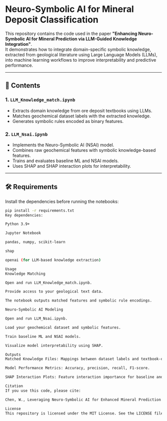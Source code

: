 # Neuro-Symbolic AI for Mineral Deposit Classification

This repository contains the code used in the paper **"Enhancing Neuro-Symbolic AI for Mineral Prediction via LLM-Guided Knowledge Integration"**.  
It demonstrates how to integrate domain-specific symbolic knowledge, extracted from geological literature using Large Language Models (LLMs), into machine learning workflows to improve interpretability and predictive performance.

---

## 📂 Contents

### 1. `LLM_Knowledge_match.ipynb`
- Extracts domain knowledge from ore deposit textbooks using LLMs.
- Matches geochemical dataset labels with the extracted knowledge.
- Generates symbolic rules encoded as binary features.

### 2. `LLM_Nsai.ipynb`
- Implements the Neuro-Symbolic AI (NSAI) model.
- Combines raw geochemical features with symbolic knowledge-based features.
- Trains and evaluates baseline ML and NSAI models.
- Uses SHAP and SHAP interaction plots for interpretability.

---

## 🛠 Requirements

Install the dependencies before running the notebooks:

```bash
pip install -r requirements.txt
Key dependencies:

Python 3.9+

Jupyter Notebook

pandas, numpy, scikit-learn

shap

openai (for LLM-based knowledge extraction)

Usage
Knowledge Matching

Open and run LLM_Knowledge_match.ipynb.

Provide access to your geological text data.

The notebook outputs matched features and symbolic rule encodings.

Neuro-Symbolic AI Modeling

Open and run LLM_Nsai.ipynb.

Load your geochemical dataset and symbolic features.

Train baseline ML and NSAI models.

Visualize model interpretability using SHAP.

Outputs
Matched Knowledge Files: Mappings between dataset labels and textbook-derived knowledge.

Model Performance Metrics: Accuracy, precision, recall, F1-score.

SHAP Interaction Plots: Feature interaction importance for baseline and NSAI models.

Citation
If you use this code, please cite:

Chen, W., Leveraging Neuro-Symbolic AI for Enhanced Mineral Prediction in Diverse Copper Deposits. [Conference/Journal], 2025.

License
This repository is licensed under the MIT License. See the LICENSE file for details.
